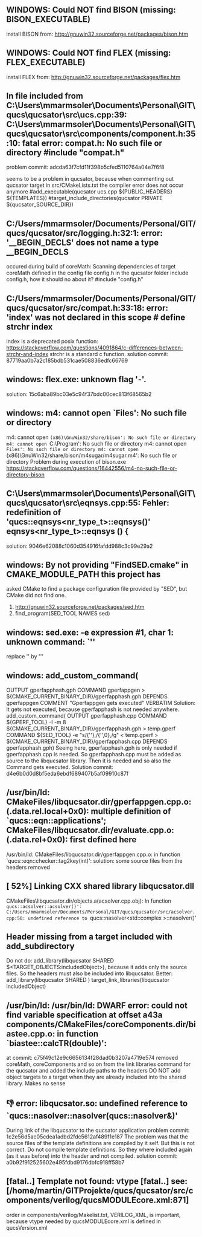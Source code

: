 ## WINDOWS: Could NOT find BISON (missing: BISON_EXECUTABLE)
install BISON from: http://gnuwin32.sourceforge.net/packages/bison.htm

## WINDOWS: Could NOT find FLEX (missing: FLEX_EXECUTABLE)
install FLEX from: http://gnuwin32.sourceforge.net/packages/flex.htm

## In file included from C:\Users\mmarmsoler\Documents\Personal\GIT\qucs\qucsator\src\ucs.cpp:39: C:\Users\mmarmsoler\Documents\Personal\GIT\qucs\qucsator\src\components/component.h:35:10: fatal error: compat.h: No such file or directory #include "compat.h"
problem commit: adcda63f7cfd11f398b5cfed5110764a04e7f6f8

seems to be a problem in qucsator, because when commenting out qucsator target in src/CMakeLists.txt the compiler error does not occur anymore
#add_executable(qucsator ucs.cpp ${PUBLIC_HEADERS} ${TEMPLATES})
#target_include_directories(qucsator PRIVATE ${qucsator_SOURCE_DIR})

## C:/Users/mmarmsoler/Documents/Personal/GIT/qucs/qucsator/src/logging.h:32:1: error: '__BEGIN_DECLS' does not name a type __BEGIN_DECLS
occured during build of coreMath: Scanning dependencies of target coreMath
defined in the config file config.h in the qucsator folder
include config.h, how it should no about it?
#include "config.h"

## C:/Users/mmarmsoler/Documents/Personal/GIT/qucs/qucsator/src/compat.h:33:18: error: 'index' was not declared in this scope # define strchr  index
index is a deprecated posix function: https://stackoverflow.com/questions/4091864/c-differences-between-strchr-and-index
strchr is a standard c function.
solution commit: 87719aa0b7a2c185bdb531cae508836edfc66769

## windows: flex.exe: unknown flag '-'.
solution: 15c6aba89bc03e5c94f37bdc00cec813f68565b2

## windows: m4: cannot open `Files': No such file or directory
m4: cannot open `(x86)\GnuWin32/share/bison': No such file or directory
m4: cannot open `C:\Program': No such file or directory
m4: cannot open `Files': No such file or directory
m4: cannot open `(x86)\GnuWin32/share/bison/m4sugar/m4sugar.m4': No such file or directory
Problem during execution of bison.exe
https://stackoverflow.com/questions/16442556/m4-no-such-file-or-directory-bison

## C:\Users\mmarmsoler\Documents\Personal\GIT\qucs\qucsator\src\eqnsys.cpp:55: Fehler: redefinition of 'qucs::eqnsys<nr_type_t>::eqnsys()' eqnsys<nr_type_t>::eqnsys () {
solution: 9046e62088c1060d354916fafdd988c3c99e29a2

## windows: By not providing "FindSED.cmake" in CMAKE_MODULE_PATH this project has
  asked CMake to find a package configuration file provided by "SED", but
  CMake did not find one.
  
 1) http://gnuwin32.sourceforge.net/packages/sed.htm
 2) find_program(SED_TOOL NAMES sed)

## windows: sed.exe: -e expression #1, char 1: unknown command: `''
replace '' by ""

## windows: add_custom_command(
  OUTPUT gperfapphash.gph
  COMMAND gperfappgen > ${CMAKE_CURRENT_BINARY_DIR}/gperfapphash.gph
  DEPENDS gperfappgen
  COMMENT "Gperfappgen gets executed"
  VERBATIM
Solution: It gets not executed, because gperfapphash is not needed anywhere. 
add_custom_command(
  OUTPUT gperfapphash.cpp
  COMMAND ${GPERF_TOOL} -I -m 8 ${CMAKE_CURRENT_BINARY_DIR}/gperfapphash.gph >
          temp.gperf
  COMMAND ${SED_TOOL} -e "s/{''},/{'',0},/g" < temp.gperf >
          ${CMAKE_CURRENT_BINARY_DIR}/gperfapphash.cpp
  DEPENDS gperfapphash.gph)
Seeing here, gperfapphash.gph is only needed if gperfapphash.cpp is needed.
So gperfapphash.cpp must be added as source to the libqucsator library. Then it is needed and so also the Command gets executed.
Solution commit: d4e6b0d0d8bf5eda6ebdf689407b5af09910c87f

## /usr/bin/ld: CMakeFiles/libqucsator.dir/gperfappgen.cpp.o:(.data.rel.local+0x0): multiple definition of `qucs::eqn::applications'; CMakeFiles/libqucsator.dir/evaluate.cpp.o:(.data.rel+0x0): first defined here
/usr/bin/ld: CMakeFiles/libqucsator.dir/gperfappgen.cpp.o: in function `qucs::eqn::checker::tag2key(int)':
solution: some source files from the headers removed

## [ 52%] Linking CXX shared library libqucsator.dll
CMakeFiles\libqucsator.dir/objects.a(acsolver.cpp.obj): In function `qucs::acsolver::acsolver()':
C:/Users/mmarmsoler/Documents/Personal/GIT/qucs/qucsator/src/acsolver.cpp:50: undefined reference to `qucs::nasolver<std::complex<double> >::nasolver()'

## Header missing from a target included with add_subdirectory
Do not do: add_library(libqucsator SHARED $<TARGET_OBJECTS:includedObject>), because it adds only the source files. So the headers must also be included into libqucsator.
Better: add_library(libqucsator SHARED <Sourcefiles for this lib>)
target_link_libraries(libqucsator includedObject)

## /usr/bin/ld: /usr/bin/ld: DWARF error: could not find variable specification at offset a43a components/CMakeFiles/coreComponents.dir/biastee.cpp.o: in function `biastee::calcTR(double)':
at commit: c75f49c12e9c6656134f28dad0b3207a4719e574
removed coreMath, coreComponents and so on from the link libraries command for the qucsator and added the include paths to the headers
DO NOT add object targets to a target when they are already included into the shared library. Makes no sense

## :-1: error: libqucsator.so: undefined reference to `qucs::nasolver<double>::nasolver(qucs::nasolver<double>&)'
During link of the libqucsator to the qucsator application
problem commit: 1c2e56d5ac05cdea1adbd2fdc5612af489f1e187
The problem was that the source files of the template definitions are compiled by it self. But this is not correct. Do not compile template definitions. So they where included again (as it was before) into the header and not compiled.
solution commit: a0b92f912525602e495fdbd9176dbfc918ff58b7

## [fatal..] Template not found: vtype [fatal..]   see:  [/home/martin/GITProjekte/qucs/qucsator/src/components/verilog/qucsMODULEcore.xml:871]
order in components/verilog/Makelist.txt, VERILOG_XML, is important, because vtype needed by qucsMODULEcore.xml is defined in qucsVersion.xml







